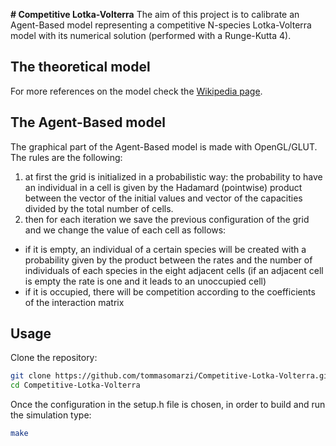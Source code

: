 **# Competitive Lotka-Volterra**
The aim of this project is to calibrate an Agent-Based model representing a competitive N-species Lotka-Volterra model with its numerical solution (performed with a Runge-Kutta 4).

## The theoretical model
For more references on the model check the [Wikipedia page](https://en.wikipedia.org/wiki/Competitive_Lotka-Volterra_equations).

## The Agent-Based model
The graphical part of the Agent-Based model is made with OpenGL/GLUT. The rules are the following:

1. at first the grid is initialized in a probabilistic way: the probability to have an individual in a cell is given by the Hadamard (pointwise) product between the vector of the initial values and vector of the capacities divided by the total number of cells.  
2. then for each iteration we save the previous configuration of the grid and we change the value of each cell as follows:
- if it is empty, an individual of a certain species will be created with a probability given by the product between the rates and the number of individuals of each species in the eight adjacent cells (if an adjacent cell is empty the rate is one and it leads to an unoccupied cell) 
- if it is occupied, there will be competition according to the coefficients of the interaction matrix

## Usage
Clone the repository:
```bash
git clone https://github.com/tommasomarzi/Competitive-Lotka-Volterra.git
cd Competitive-Lotka-Volterra 
```
Once the configuration in the setup.h file is chosen, in order to build and run the simulation type:
```bash
make
```